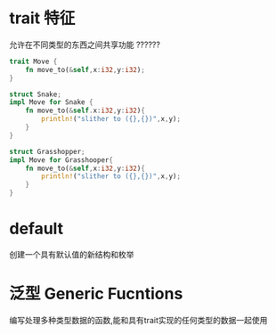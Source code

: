 # trait 特征
允许在不同类型的东西之间共享功能 ??????
```rust
trait Move {
    fn move_to(&self,x:i32,y:i32);
}

struct Snake;
impl Move for Snake {
    fn move_to(&self.x:i32,y:i32){
        println!("slither to ({},{})",x,y);
    }
}

struct Grasshopper;
impl Move for Grasshooper{
    fn move_to(&self,x:i32,y:i32){
        println!("slither to ({},{})",x,y);
    }
}
```

# default 
 创建一个具有默认值的新结构和枚举

# 泛型 Generic Fucntions
 编写处理多种类型数据的函数,能和具有trait实现的任何类型的数据一起使用